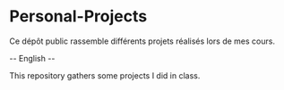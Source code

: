 # Personal-Projects

Ce dépôt public rassemble différents projets réalisés lors de mes cours.


-- English --

This repository gathers some projects I did in class.
